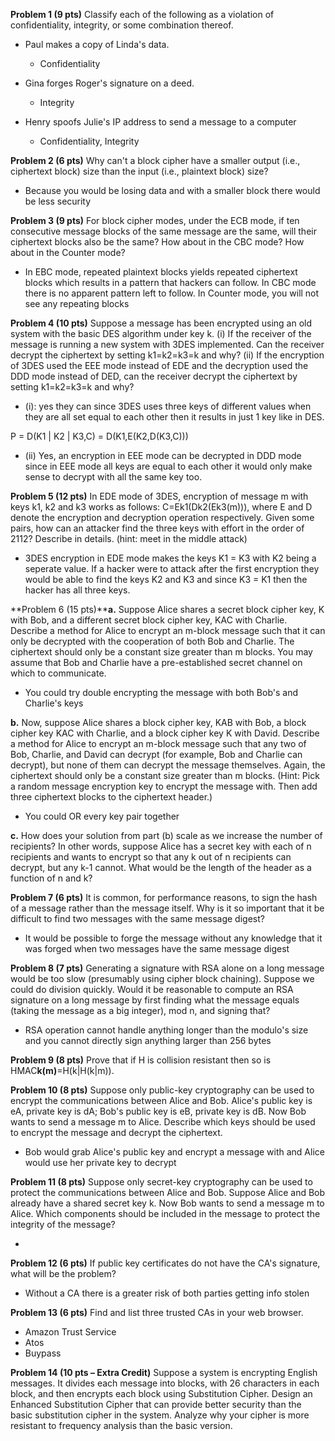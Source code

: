 **Problem 1 (9 pts)** Classify each of the following as a violation of confidentiality, integrity, or some combination thereof.

- Paul makes a copy of Linda&#39;s data.
  - Confidentiality

- Gina forges Roger&#39;s signature on a deed.
  - Integrity

- Henry spoofs Julie&#39;s IP address to send a message to a computer
  - Confidentiality, Integrity



**Problem 2 (6 pts)** Why can&#39;t a block cipher have a smaller output (i.e., ciphertext block) size than the input (i.e., plaintext block) size?

- Because you would be losing data and with a smaller block there would be less security



**Problem 3 (9 pts)** For block cipher modes, under the ECB mode, if ten consecutive message blocks of the same message are the same, will their ciphertext blocks also be the same? How about in the CBC mode? How about in the Counter mode?

- In EBC mode, repeated plaintext blocks yields repeated ciphertext blocks which results in a pattern that hackers can follow. In CBC mode there is no apparent pattern left to follow. In Counter mode, you will not see any repeating blocks



**Problem 4 (10 pts)** Suppose a message has been encrypted using an old system with the basic DES algorithm under key k. (i) If the receiver of the message is running a new system with 3DES implemented. Can the receiver decrypt the ciphertext by setting k1=k2=k3=k and why? (ii) If the encryption of 3DES used the EEE mode instead of EDE and the decryption used the DDD mode instead of DED, can the receiver decrypt the ciphertext by setting k1=k2=k3=k and why?

- (i): yes they can since 3DES uses three keys of different values when they are all set equal to each other then it results in just 1 key like in DES.

P = D(K1 | K2 | K3,C) = D(K1,E(K2,D(K3,C)))

- (ii) Yes, an encryption in EEE mode can be decrypted in DDD mode since in EEE mode all keys are equal to each other it would only make sense to decrypt with all the same key too.

**Problem 5 (12 pts)** In EDE mode of 3DES, encryption of message m with keys k1, k2 and k3 works as follows: C=Ek1(Dk2(Ek3(m))), where E and D denote the encryption and decryption operation respectively. Given some pairs, how can an attacker find the three keys with effort in the order of 2112? Describe in details. (hint: meet in the middle attack)

- 3DES encryption in EDE mode makes the keys K1 = K3 with K2 being a seperate value. If a hacker were to attack after the first encryption they would be able to find the keys K2 and K3 and since K3 = K1 then the hacker has all three keys.

**Problem 6 (15 pts)****a.** Suppose Alice shares a secret block cipher key, K with Bob, and a different secret block cipher key, KAC with Charlie. Describe a method for Alice to encrypt an m-block message such that it can only be decrypted with the cooperation of both Bob and Charlie. The ciphertext should only be a constant size greater than m blocks. You may assume that Bob and Charlie have a pre-established secret channel on which to communicate.

- You could try double encrypting the message with both Bob&#39;s and Charlie&#39;s keys

**b.** Now, suppose Alice shares a block cipher key, KAB with Bob, a block cipher key KAC with Charlie, and a block cipher key K with David. Describe a method for Alice to encrypt an m-block message such that any two of Bob, Charlie, and David can decrypt (for example, Bob and Charlie can decrypt), but none of them can decrypt the message themselves. Again, the ciphertext should only be a constant size greater than m blocks. (Hint: Pick a random message encryption key to encrypt the message with. Then add three ciphertext blocks to the ciphertext header.)

- You could OR every key pair together

**c.** How does your solution from part (b) scale as we increase the number of recipients? In other words, suppose Alice has a secret key with each of n recipients and wants to encrypt so that any k out of n recipients can decrypt, but any k-1 cannot. What would be the length of the header as a function of n and k?



**Problem 7 (6 pts)** It is common, for performance reasons, to sign the hash of a message rather than the message itself. Why is it so important that it be difficult to find two messages with the same message digest?

- It would be possible to forge the message without any knowledge that it was forged when two messages have the same message digest



**Problem 8 (7 pts)** Generating a signature with RSA alone on a long message would be too slow (presumably using cipher block chaining). Suppose we could do division quickly. Would it be reasonable to compute an RSA signature on a long message by first finding what the message equals (taking the message as a big integer), mod n, and signing that?

- RSA operation cannot handle anything longer than the modulo&#39;s size and you cannot directly sign anything larger than 256 bytes



**Problem 9 (8 pts)** Prove that if H is collision resistant then so is HMAC**k(m)**=H(k|H(k|m)).

**Problem 10 (8 pts)** Suppose only public-key cryptography can be used to encrypt the communications between Alice and Bob. Alice&#39;s public key is eA, private key is dA; Bob&#39;s public key is eB, private key is dB. Now Bob wants to send a message m to Alice. Describe which keys should be used to encrypt the message and decrypt the ciphertext.

- Bob would grab Alice&#39;s public key and encrypt a message with and Alice would use her private key to decrypt

**Problem 11 (8 pts)** Suppose only secret-key cryptography can be used to protect the communications between Alice and Bob. Suppose Alice and Bob already have a shared secret key k. Now Bob wants to send a message m to Alice. Which components should be included in the message to protect the integrity of the message?

-

**Problem 12 (6 pts)** If public key certificates do not have the CA&#39;s signature, what will be the problem?

- Without a CA there is a greater risk of both parties getting info stolen



**Problem 13 (6 pts)** Find and list three trusted CAs in your web browser.

- Amazon Trust Service
- Atos
- Buypass



**Problem 14 (10 pts – Extra Credit)** Suppose a system is encrypting English messages. It divides each message into blocks, with 26 characters in each block, and then encrypts each block using Substitution Cipher. Design an Enhanced Substitution Cipher that can provide better security than the basic substitution cipher in the system. Analyze why your cipher is more resistant to frequency analysis than the basic version.